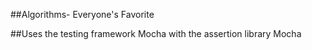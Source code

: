 ##Algorithms- Everyone's Favorite

##Uses the testing framework Mocha with the assertion library Mocha


